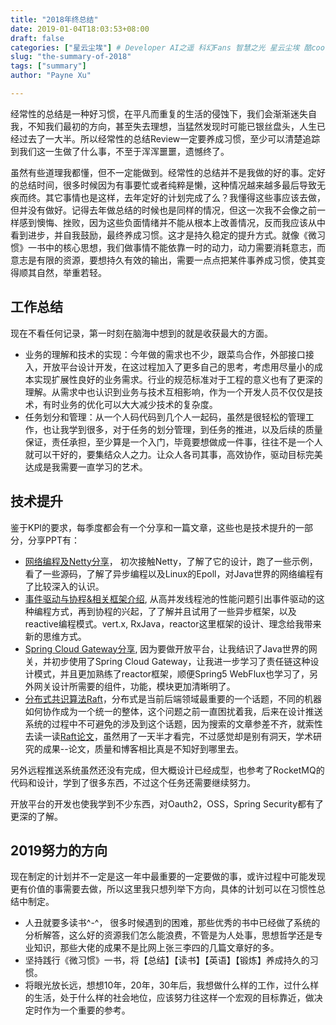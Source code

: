 ```yaml
---
title: "2018年终总结"
date: 2019-01-04T18:03:53+08:00
draft: false
categories: ["星云尘埃"] # Developer AI之遥 科幻Fans 智慧之光 星云尘埃 酷cool玩
slug: "the-summary-of-2018"
tags: ["summary"]
author: "Payne Xu"

---
```


经常性的总结是一种好习惯，在平凡而重复的生活的侵蚀下，我们会渐渐迷失自我，不知我们最初的方向，甚至失去理想，当猛然发现时可能已银丝盘头，人生已经过去了一大半。所以经常性的总结Review一定要养成习惯，至少可以清楚追踪到我们这一生做了什么事，不至于浑浑噩噩，遗憾终了。

虽然有些道理我都懂，但不一定能做到。经常性的总结并不是我做的好的事。定好的总结时间，很多时候因为有事要忙或者纯粹是懒，这种情况越来越多最后导致无疾而终。其它事情也是这样，去年定好的计划完成了么？我懂得这些事应该去做，但并没有做好。记得去年做总结的时候也是同样的情况，但这一次我不会像之前一样感到懊悔、挫败，因为这些负面情绪并不能从根本上改善情况，反而我应该从中看到进步，并自我鼓励，最终养成习惯。这才是持久稳定的提升方式。就像《微习惯》一书中的核心思想，我们做事情不能依靠一时的动力，动力需要消耗意志，而意志是有限的资源，要想持久有效的输出，需要一点点把某件事养成习惯，使其变得顺其自然，举重若轻。

## 工作总结

现在不看任何记录，第一时刻在脑海中想到的就是收获最大的方面。

- 业务的理解和技术的实现：今年做的需求也不少，跟菜鸟合作，外部接口接入，开放平台设计开发，在这过程加入了更多自己的思考，考虑用尽量小的成本实现扩展性良好的业务需求。行业的规范标准对于工程的意义也有了更深的理解。从需求中也认识到业务与技术互相影响，作为一个开发人员不仅仅是技术，有时业务的优化可以大大减少技术的复杂度。
- 任务划分和管理：从一个人码代码到几个人一起码，虽然是很轻松的管理工作，也让我学到很多，对于任务的划分管理，到任务的推进，以及后续的质量保证，责任承担，至少算是一个入门，毕竟要想做成一件事，往往不是一个人就可以干好的，要集结众人之力。让众人各司其事，高效协作，驱动目标完美达成是我需要一直学习的艺术。

## 技术提升

鉴于KPI的要求，每季度都会有一个分享和一篇文章，这些也是技术提升的一部分，分享PPT有：

- [网络编程及Netty分享](https://docs.google.com/presentation/d/1XX_9-tYm0a32mna0ckcsastsW4NN8GB4AjDC8kDetdA/edit?usp=sharing)， 初次接触Netty，了解了它的设计，跑了一些示例，看了一些源码，了解了异步编程以及Linux的Epoll，对Java世界的网络编程有了比较深入的认识。
- [事件驱动与协程&相关框架介绍](https://docs.google.com/presentation/d/1XDFs9BYm3JChY7dkK4bH8BEuw2efikyW-EsbWcF9M7Q/edit?usp=sharing), 从高并发线程池的性能问题引出事件驱动的这种编程方式，再到协程的兴起，了了解并且试用了一些异步框架，以及reactive编程模式。vert.x, RxJava，reactor这里框架的设计、理念给我带来新的思维方式。
- [Spring Cloud Gateway分享](https://docs.google.com/presentation/d/12ASJg3HM_G7ZMZxIru-9JnWpIwZIR391Lo3ezXEuyaU/edit?usp=sharing), 因为要做开放平台，让我结识了Java世界的网关，并初步使用了Spring Cloud Gateway，让我进一步学习了责任链这种设计模式，并且更加熟练了reactor框架，顺便Spring5 WebFlux也学习了，另外网关设计所需要的组件，功能，模块更加清晰明了。
- [分布式共识算法Raft](https://docs.google.com/presentation/d/1ACtYhJuu6aX-JiGDlHsz0FTs7QuUUnJ2Xijilirzl1M/edit?usp=sharing)，分布式是当前后端领域最重要的一个话题，不同的机器如何协作成为一个统一的整体，这个问题之前一直困扰着我，后来在设计推送系统的过程中不可避免的涉及到这个话题，因为搜索的文章参差不齐，就索性去读一读[Raft论文](https://raft.github.io/raft.pdf)，虽然用了一天半才看完，不过感觉却是别有洞天，学术研究的成果--论文，质量和博客相比真是不知好到哪里去。

另外远程推送系统虽然还没有完成，但大概设计已经成型，也参考了RocketMQ的代码和设计，学到了很多东西，不过这个任务还需要继续努力。

开放平台的开发也使我学到不少东西，对Oauth2，OSS，Spring Security都有了更深的了解。

## 2019努力的方向

现在制定的计划并不一定是这一年中最重要的一定要做的事，或许过程中可能发现更有价值的事需要去做，所以这里我只想列举下方向，具体的计划可以在习惯性总结中制定。

- 人丑就要多读书^-^， 很多时候遇到的困难，那些优秀的书中已经做了系统的分析解答，这么好的资源我们怎么能浪费，不管是为人处事，思想哲学还是专业知识，那些大佬的成果不是比网上张三李四的几篇文章好的多。
- 坚持践行《微习惯》一书，将【总结】【读书】【英语】【锻炼】养成持久的习惯。
- 将眼光放长远，想想10年，20年，30年后，我想做什么样的工作，过什么样的生活，处于什么样的社会地位，应该努力往这样一个宏观的目标靠近，做决定时作为一个重要的参考。
